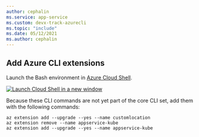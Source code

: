 ```yaml
---
author: cephalin
ms.service: app-service
ms.custom: devx-track-azurecli
ms.topic: "include"
ms.date: 05/12/2021
ms.author: cephalin
---
```


## Add Azure CLI extensions

Launch the Bash environment in [Azure Cloud Shell](../articles/cloud-shell/quickstart.md).

[![Launch Cloud Shell in a new window](./media/cloud-shell-try-it/hdi-launch-cloud-shell.png)](https://shell.azure.com)

Because these CLI commands are not yet part of the core CLI set, add them with the following commands:

```azurecli-interactive
az extension add --upgrade --yes --name customlocation
az extension remove --name appservice-kube
az extension add --upgrade --yes --name appservice-kube
```

